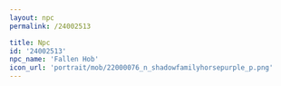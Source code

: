 ```yaml
---
layout: npc
permalink: /24002513

title: Npc
id: '24002513'
npc_name: 'Fallen Hob'
icon_url: 'portrait/mob/22000076_n_shadowfamilyhorsepurple_p.png'
---
```

